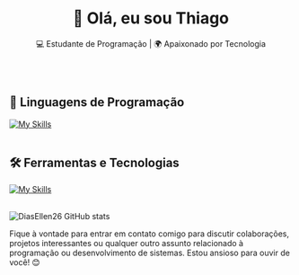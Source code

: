 <h1 align="center">👋 Olá, eu sou Thiago</h1>

<p align="center">
  💻 Estudante de Programação | 🌍 Apaixonado por Tecnologia
</p><br><br>


## 🚀 Linguagens de Programação
[![My Skills](https://skillicons.dev/icons?i=java,python,c,cpp,arduino)](https://skillicons.dev)<br><br>

## 🛠️ Ferramentas e Tecnologias
[![My Skills](https://skillicons.dev/icons?i=arch,kali,vscode,git,github,gitlab,gcp,aws)](https://skillicons.dev)<br><br>

![DiasEllen26 GitHub stats](https://github-readme-stats.vercel.app/api?username=diasthiagoj&show_icons=true&theme=react)

Fique à vontade para entrar em contato comigo para discutir colaborações, projetos interessantes ou qualquer outro assunto relacionado à programação ou desenvolvimento de sistemas. Estou ansioso para ouvir de você! 😊 <br><br>
